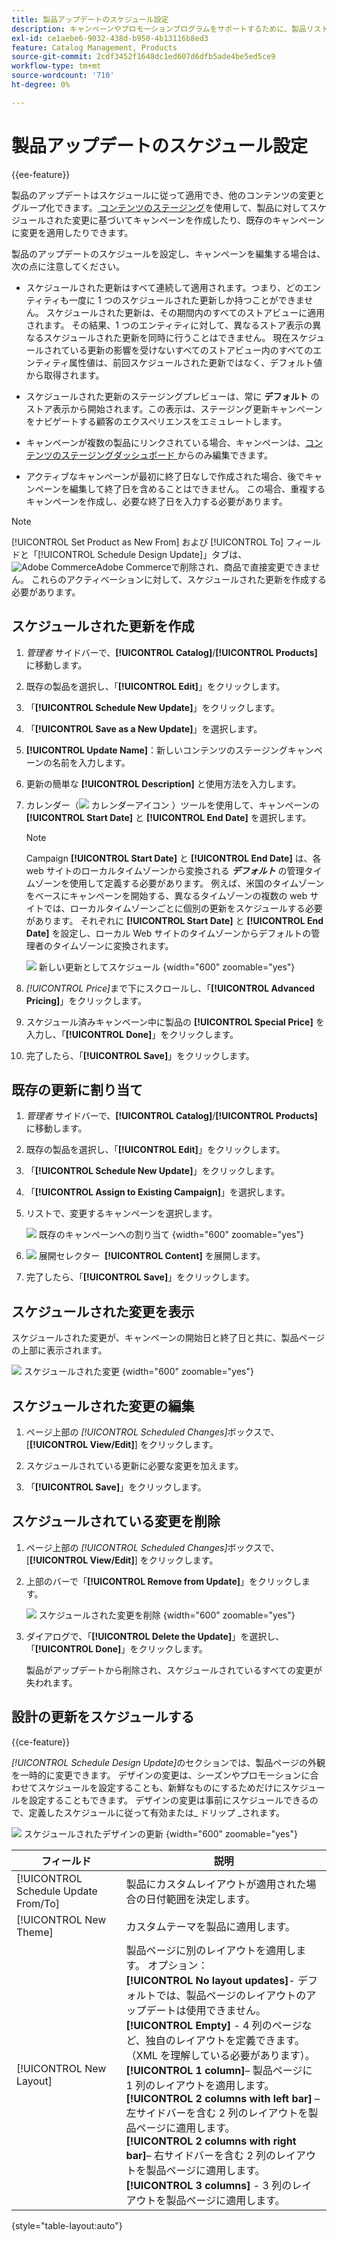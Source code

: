 ```yaml
---
title: 製品アップデートのスケジュール設定
description: キャンペーンやプロモーションプログラムをサポートするために、製品リストの変更をスケジュールする方法を説明します。
exl-id: ce1aebe6-9032-438d-b950-4b13116b8ed3
feature: Catalog Management, Products
source-git-commit: 2cdf3452f1648dc1ed607d6dfb5ade4be5ed5ce9
workflow-type: tm+mt
source-wordcount: '710'
ht-degree: 0%

---
```


# 製品アップデートのスケジュール設定

{{ee-feature}}

製品のアップデートはスケジュールに従って適用でき、他のコンテンツの変更とグループ化できます。 [&#x200B; コンテンツのステージング &#x200B;](../content-design/content-staging.md) を使用して、製品に対してスケジュールされた変更に基づいてキャンペーンを作成したり、既存のキャンペーンに変更を適用したりできます。

製品のアップデートのスケジュールを設定し、キャンペーンを編集する場合は、次の点に注意してください。

- スケジュールされた更新はすべて連続して適用されます。つまり、どのエンティティも一度に 1 つのスケジュールされた更新しか持つことができません。 スケジュールされた更新は、その期間内のすべてのストアビューに適用されます。 その結果、1 つのエンティティに対して、異なるストア表示の異なるスケジュールされた更新を同時に行うことはできません。 現在スケジュールされている更新の影響を受けないすべてのストアビュー内のすべてのエンティティ属性値は、前回スケジュールされた更新ではなく、デフォルト値から取得されます。

- スケジュールされた更新のステージングプレビューは、常に **デフォルト** のストア表示から開始されます。この表示は、ステージング更新キャンペーンをナビゲートする顧客のエクスペリエンスをエミュレートします。

- キャンペーンが複数の製品にリンクされている場合、キャンペーンは、[&#x200B; コンテンツのステージングダッシュボード &#x200B;](../content-design/content-staging-dashboard.md) からのみ編集できます。

- アクティブなキャンペーンが最初に終了日なしで作成された場合、後でキャンペーンを編集して終了日を含めることはできません。 この場合、重複するキャンペーンを作成し、必要な終了日を入力する必要があります。


>[!NOTE]
>
>[!UICONTROL Set Product as New From] および [!UICONTROL To] フィールドと「[!UICONTROL Schedule Design Update]」タブは、![Adobe Commerce](../assets/adobe-logo.svg)Adobe Commerceで削除され、商品で直接変更できません。 これらのアクティベーションに対して、スケジュールされた更新を作成する必要があります。

## スケジュールされた更新を作成

1. _管理者_ サイドバーで、**[!UICONTROL Catalog]**/**[!UICONTROL Products]** に移動します。

1. 既存の製品を選択し、「**[!UICONTROL Edit]**」をクリックします。

1. 「**[!UICONTROL Schedule New Update]**」をクリックします。

1. 「**[!UICONTROL Save as a New Update]**」を選択します。

1. **[!UICONTROL Update Name]**：新しいコンテンツのステージングキャンペーンの名前を入力します。

1. 更新の簡単な **[!UICONTROL Description]** と使用方法を入力します。

1. カレンダー（![&#x200B; カレンダーアイコン &#x200B;](../assets/icon-calendar.png)）ツールを使用して、キャンペーンの **[!UICONTROL Start Date]** と **[!UICONTROL End Date]** を選択します。

   >[!NOTE]
   >
   >Campaign **[!UICONTROL Start Date]** と **[!UICONTROL End Date]** は、各 web サイトのローカルタイムゾーンから変換される **_デフォルト_** の管理タイムゾーンを使用して定義する必要があります。 例えば、米国のタイムゾーンをベースにキャンペーンを開始する、異なるタイムゾーンの複数の web サイトでは、ローカルタイムゾーンごとに個別の更新をスケジュールする必要があります。 それぞれに **[!UICONTROL Start Date]** と **[!UICONTROL End Date]** を設定し、ローカル Web サイトのタイムゾーンからデフォルトの管理者のタイムゾーンに変換されます。

   ![&#x200B; 新しい更新としてスケジュール &#x200B;](./assets/product-schedule-as-new.png){width="600" zoomable="yes"}

1. _[!UICONTROL Price]_&#x200B;まで下にスクロールし、「**[!UICONTROL Advanced Pricing]**」をクリックします。

1. スケジュール済みキャンペーン中に製品の **[!UICONTROL Special Price]** を入力し、「**[!UICONTROL Done]**」をクリックします。

1. 完了したら、「**[!UICONTROL Save]**」をクリックします。

## 既存の更新に割り当て

1. _管理者_ サイドバーで、**[!UICONTROL Catalog]**/**[!UICONTROL Products]** に移動します。

1. 既存の製品を選択し、「**[!UICONTROL Edit]**」をクリックします。

1. 「**[!UICONTROL Schedule New Update]**」をクリックします。

1. 「**[!UICONTROL Assign to Existing Campaign]**」を選択します。

1. リストで、変更するキャンペーンを選択します。

   ![&#x200B; 既存のキャンペーンへの割り当て &#x200B;](./assets/scheduled-changes-assign-to-existing-campaign.png){width="600" zoomable="yes"}

1. ![&#x200B; 展開セレクター &#x200B;](../assets/icon-display-expand.png) **[!UICONTROL Content]** を展開します。

1. 完了したら、「**[!UICONTROL Save]**」をクリックします。

## スケジュールされた変更を表示

スケジュールされた変更が、キャンペーンの開始日と終了日と共に、製品ページの上部に表示されます。

![&#x200B; スケジュールされた変更 &#x200B;](./assets/view-product-scheduled-changes.png){width="600" zoomable="yes"}

## スケジュールされた変更の編集

1. ページ上部の _[!UICONTROL Scheduled Changes]_&#x200B;ボックスで、[**[!UICONTROL View/Edit]**] をクリックします。

1. スケジュールされている更新に必要な変更を加えます。

1. 「**[!UICONTROL Save]**」をクリックします。

## スケジュールされている変更を削除

1. ページ上部の _[!UICONTROL Scheduled Changes]_&#x200B;ボックスで、[**[!UICONTROL View/Edit]**] をクリックします。

1. 上部のバーで「**[!UICONTROL Remove from Update]**」をクリックします。

   ![&#x200B; スケジュールされた変更を削除 &#x200B;](./assets/remove-product-scheduled-changes.png){width="600" zoomable="yes"}

1. ダイアログで、「**[!UICONTROL Delete the Update]**」を選択し、「**[!UICONTROL Done]**」をクリックします。

   製品がアップデートから削除され、スケジュールされているすべての変更が失われます。

## 設計の更新をスケジュールする

{{ce-feature}}

_[!UICONTROL Schedule Design Update]_&#x200B;のセクションでは、製品ページの外観を一時的に変更できます。 デザインの変更は、シーズンやプロモーションに合わせてスケジュールを設定することも、新鮮なものにするためだけにスケジュールを設定することもできます。 デザインの変更は事前にスケジュールできるので、定義したスケジュールに従って有効または_ ドリップ _されます。

![&#x200B; スケジュールされたデザインの更新 &#x200B;](./assets/product-design-update-scheduled-ce.png){width="600" zoomable="yes"}


| フィールド | 説明 |
|--- |--- |
| [!UICONTROL Schedule Update From/To] | 製品にカスタムレイアウトが適用された場合の日付範囲を決定します。 |
| [!UICONTROL New Theme] | カスタムテーマを製品に適用します。 |
| [!UICONTROL New Layout] | 製品ページに別のレイアウトを適用します。 オプション：<br/>**[!UICONTROL No layout updates]**- デフォルトでは、製品ページのレイアウトのアップデートは使用できません。<br/>**[!UICONTROL Empty]** - 4 列のページなど、独自のレイアウトを定義できます。 （XML を理解している必要があります）。 <br/>**[!UICONTROL 1 column]**– 製品ページに 1 列のレイアウトを適用します。<br/>**[!UICONTROL 2 columns with left bar]** – 左サイドバーを含む 2 列のレイアウトを製品ページに適用します。 <br/>**[!UICONTROL 2 columns with right bar]**– 右サイドバーを含む 2 列のレイアウトを製品ページに適用します。<br/>**[!UICONTROL 3 columns]** - 3 列のレイアウトを製品ページに適用します。 |

{style="table-layout:auto"}
